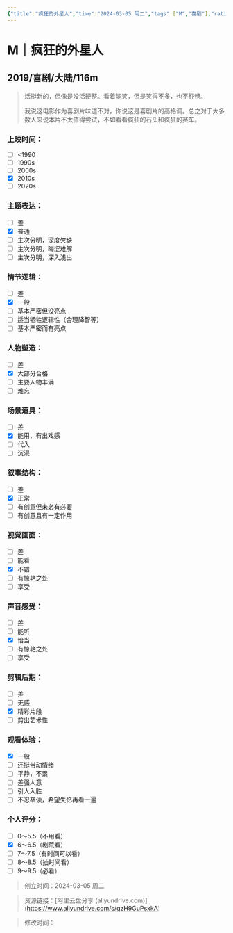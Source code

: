```yaml
---
{"title":"疯狂的外星人","time":"2024-03-05 周二","tags":["M","喜剧"],"rating":"6.5","dg-publish":true,"permalink":"/300 评价/M/新近看过/疯狂的外星人/","dgPassFrontmatter":true,"created":"2024-03-05T23:48:21.021+08:00","updated":"2024-03-05T23:55:46.195+08:00"}
---
```


# M｜疯狂的外星人
## 2019/喜剧/大陆/116m
>活挺新的，但像是没活硬整。看着能笑，但是笑得不多，也不舒畅。
>
>我说这电影作为喜剧片味道不对，你说这是喜剧片的高格调。总之对于大多数人来说本片不太值得尝试，不如看看疯狂的石头和疯狂的赛车。
### 上映时间：
- [ ] <1990
- [ ] 1990s
- [ ] 2000s
- [x] 2010s
- [ ] 2020s
### 主题表达：
- [ ] 差
- [x] 普通
- [ ] 主次分明，深度欠缺
- [ ] 主次分明，晦涩难解
- [ ] 主次分明，深入浅出
### 情节逻辑：
- [ ] 差
- [x] 一般
- [ ] 基本严密但没亮点
- [ ] 适当牺牲逻辑性（合理降智等）
- [ ] 基本严密而有亮点
### 人物塑造：
- [ ] 差
- [x] 大部分合格
- [ ] 主要人物丰满
- [ ] 难忘
### 场景道具：
- [ ] 差
- [x] 能用，有出戏感
- [ ] 代入
- [ ] 沉浸
### 叙事结构：
- [ ] 差
- [x] 正常
- [ ] 有创意但未必有必要
- [ ] 有创意且有一定作用
### 视觉画面：
- [ ] 差
- [ ] 能看
- [x] 不错
- [ ] 有惊艳之处
- [ ] 享受
### 声音感受：
- [ ] 差
- [ ] 能听
- [x] 恰当
- [ ] 有惊艳之处
- [ ] 享受
### 剪辑后期：
- [ ] 差
- [ ] 无感
- [x] 精彩片段
- [ ] 剪出艺术性
### 观看体验：
- [x] 一般
- [ ] 还挺带动情绪
- [ ] 平静，不累
- [ ] 差强人意
- [ ] 引人入胜
- [ ] 不忍卒读，希望失忆再看一遍
### 个人评分：
- [ ] 0～5.5（不用看）
- [x] 6～6.5（剧荒看）
- [ ] 7～7.5（有时间可以看）
- [ ] 8～8.5（抽时间看）
- [ ] 9～9.5（必看）

>创立时间：2024-03-05 周二

>资源链接：[阿里云盘分享 (aliyundrive.com)]
>(https://www.aliyundrive.com/s/qzH9GuPsxkA)

>~~修改时间：~~



